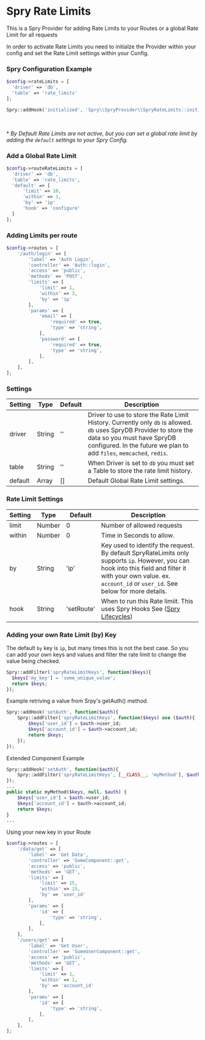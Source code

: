 # Spry Rate Limits
This is a Spry Provider for adding Rate Limits to your Routes or a global Rate Limit for all requests

In order to activate Rate Limits you need to initialze the Provider within your config and set the Rate Limit settings within your Config.  

### Spry Configuration Example
```php
$config->rateLimits = [
  'driver' => 'db',
  'table' => 'rate_limits'
];

Spry::addHook('initialized', 'Spry\\SpryProvider\\SpryRateLimits::initiate');
```
<br>

\* *By Default Rate Limits are not active, but you can set a global rate limit by adding the `default` settings to your Spry Config.*

### Add a Global Rate Limit

```php
$config->routeRateLimits = [
  'driver' => 'db',
  'table' => 'rate_limits',
  'default' => [
      'limit' => 10,
      'within' => 1,
      'by' => 'ip'
      'hook' => 'configure'
  ]
];
```

### Adding Limits per route  
```php
$config->routes = [
    '/auth/login' => [
        'label' => 'Auth Login',
        'controller' => 'Auth::login',
        'access' => 'public',
        'methods' => 'POST',
        'limits' => [
            'limit' => 1,
            'within' => 3,
            'by' => 'ip'
        ],
        'params' => [
            'email' => [
                'required' => true,
                'type' => 'string',
            ],
            'password' => [
                'required' => true,
                'type' => 'string',
            ],
        ],
    ],
];
``` 
### Settings

Setting | Type | Default | Description
-------|--------|-------------|-----------
driver | String | '' | Driver to use to store the Rate Limit History. Currently only `db` is allowed. `db` uses SpryDB Provider to store the data so you must have SpryDB configured. In the future we plan to add `files`, `memcached`, `redis`.
table | String | '' | When Driver is set to `db` you must set a Table to store the rate limit history.
default | Array | [] | Default Global Rate Limit settings.

### Rate Limit Settings

Setting | Type | Default | Description
-------|--------|-------------|-----------
limit | Number | 0 | Number of allowed requests
within | Number | 0 | Time in Seconds to allow.
by | String | 'ip' | Key used to identify the request. By default SpryRateLimits only supports `ip`. However, you can hook into this field and filter it with your own value. ex.  `account_id` or `user_id`. See below for more details.
hook | String | 'setRoute' | When to run this Rate limiit. This uses Spry Hooks See ([Spry Lifecycles](https://github.com/ggedde/spry/blob/master/README.md#Lifecycle))

### Adding your own Rate Limit (by) Key

The default `by` key is `ip`, but many times this is not the best case. So you can add your own keys and values and filter the rate limit to change the value being checked.

```php
Spry::addFilter('spryRateLimitKeys', function($keys){
  $keys['my_key'] = 'some_unique_value';
  return $keys;
});
```

Example retriving a value from Srpy's getAuth() method.
```php
Spry::addHook('setAuth', function($auth){
    Spry::addFilter('spryRateLimitKeys', function($keys) use ($auth){
        $keys['user_id'] = $auth->user_id;
        $keys['account_id'] = $auth->account_id;
        return $keys;
    });
});
```
Extended Component Example
```php
Spry::addHook('setAuth', function($auth){
    Spry::addFilter('spryRateLimitKeys', [__CLASS__, 'myMethod'], $auth);
});
...
public static myMethod($keys, null, $auth) {
    $keys['user_id'] = $auth->user_id;
    $keys['account_id'] = $auth->account_id;
    return $keys;
}
...
```

Using your new key in your Route
```php
$config->routes = [
    '/data/get' => [
        'label' => 'Get Data',
        'controller' => 'SomeComponent::get',
        'access' => 'public',
        'methods' => 'GET',
        'limits' => [
            'limit' => 15,
            'within' => 15,
            'by' => 'user_id'
        ],
        'params' => [
            'id' => [
                'type' => 'string',
            ],
        ],
    ],
    '/users/get' => [
        'label' => 'Get User',
        'controller' => 'SomeUserComponent::get',
        'access' => 'public',
        'methods' => 'GET',
        'limits' => [
            'limit' => 1,
            'within' => 1,
            'by' => 'account_id'
        ],
        'params' => [
            'id' => [
                'type' => 'string',
            ],
        ],
    ],
];
```
